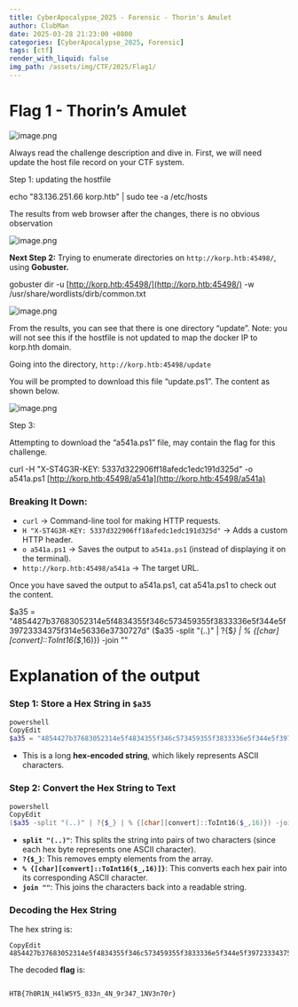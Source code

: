 ```yaml
---
title: CyberApocalypse_2025 - Forensic - Thorin's Amulet
author: ClubMan
date: 2025-03-28 21:23:00 +0800
categories: [CyberApocalypse_2025, Forensic]
tags: [ctf]
render_with_liquid: false
img_path: /assets/img/CTF/2025/Flag1/
---
```


# Flag 1 - Thorin’s Amulet

![image.png](image.png)

Always read the challenge description and dive in. First, we will need update the host file record on your CTF system.

Step 1: updating the hostfile

echo "83.136.251.66 korp.htb" | sudo tee -a /etc/hosts

The results from web browser after the changes, there is no obvious observation

![image.png](image%201.png)

**Next Step 2:**
Trying to enumerate directories on `http://korp.htb:45498/`, using **Gobuster.**

gobuster dir -u [http://korp.htb:45498/](http://korp.htb:45498/) -w /usr/share/wordlists/dirb/common.txt

![image.png](image%202.png)

From the results, you can see that there is one directory “update”. Note: you will not see this if the hostfile is not updated to map the docker IP to korp.hth domain. 

 Going into the directory, `http://korp.htb:45498/update`

You will be prompted to download this file “update.ps1”. The content as shown below. 

![image.png](image%203.png)

Step 3:

Attempting to download the “a541a.ps1” file, may contain the flag for this challenge.

curl -H "X-ST4G3R-KEY: 5337d322906ff18afedc1edc191d325d" -o a541a.ps1 [http://korp.htb:45498/a541a](http://korp.htb:45498/a541a)

### **Breaking It Down:**

- `curl` → Command-line tool for making HTTP requests.
- `H "X-ST4G3R-KEY: 5337d322906ff18afedc1edc191d325d"` → Adds a custom HTTP header.
- `o a541a.ps1` → Saves the output to `a541a.ps1` (instead of displaying it on the terminal).
- `http://korp.htb:45498/a541a` → The target URL.

Once you have saved the output to a541a.ps1, cat a541a.ps1 to check out the content.

$a35 = "4854427b37683052314e5f4834355f346c573459355f3833336e5f344e5f39723334375f314e56336e3730727d"
($a35 -split "(..)" | ?{$*} | % {[char][convert]::ToInt16($*,16)}) -join ""

# Explanation of the output

### **Step 1: Store a Hex String in `$a35`**

```powershell
powershell
CopyEdit
$a35 = "4854427b37683052314e5f4834355f346c573459355f3833336e5f344e5f39723334375f314e56336e3730727d"

```

- This is a long **hex-encoded string**, which likely represents ASCII characters.

### **Step 2: Convert the Hex String to Text**

```powershell
powershell
CopyEdit
($a35 -split "(..)" | ?{$_} | % {[char][convert]::ToInt16($_,16)}) -join ""

```

- **`split "(..)"`**: This splits the string into pairs of two characters (since each hex byte represents one ASCII character).
- **`?{$_}`**: This removes empty elements from the array.
- **`% {[char][convert]::ToInt16($_,16)]}`**: This converts each hex pair into its corresponding ASCII character.
- **`join ""`**: This joins the characters back into a readable string.

### **Decoding the Hex String**

The hex string is:

```
CopyEdit
4854427b37683052314e5f4834355f346c573459355f3833336e5f344e5f39723334375f314e56336e3730727d

```

The decoded **flag** is:

```

HTB{7h0R1N_H4lW5Y5_833n_4N_9r347_1NV3n70r}
```






